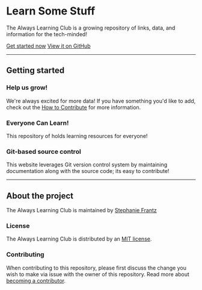 # Learn Some Stuff

The Always Learning Club is a growing repository of links, data, and information for the tech-minded!

[Get started now](#getting-started)
[View it on GitHub](https://github.com/thehandsomezebra/alwayslearningclub)

---

## Getting started

### Help us grow!
We're always excited for more data!  If you have something you'd like to add, check out the <a href="http://alwayslearning.club/docs/how-to-contribute/">How to Contribute</a> for more information. 

### Everyone Can Learn!
This repository of holds learning resources for everyone!

### Git-based source control
This website leverages Git version control system by maintaining documentation along with the source code; its easy to contribute!

---

## About the project

The Always Learning Club is maintained by [Stephanie Frantz](stephaniefrantz.com)

### License

The Always Learning Club is distributed by an [MIT license](https://github.com/thehandsomezebra/alwayslearningclub/blob/gh-pages/LICENSE).

### Contributing

When contributing to this repository, please first discuss the change you wish to make via issue with the owner of this repository. Read more about [becoming a contributor](alwayslearning.club/docs/how-to-contribute).

